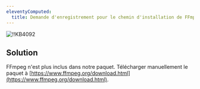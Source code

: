 ```yaml
---
eleventyComputed:
  title: Demande d'enregistrement pour le chemin d'installation de FFmpeg
---
```

![!!KB4092](https://cdnweb.devolutions.net/docs/docs_en_kb_KB4092.png)
## Solution
FFmpeg n'est plus inclus dans notre paquet. Télécharger manuellement le paquet à [https://www.ffmpeg.org/download.html](https://www.ffmpeg.org/download.html).
